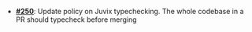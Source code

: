   -  [**#250**](https://github.com/anoma/nspec/pull/250): Update policy on Juvix typechecking. The whole codebase in a
  PR should typecheck before merging
